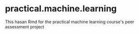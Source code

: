practical.machine.learning
==========================
This hasan Rmd for the practical machine learning course's peer assessment project

